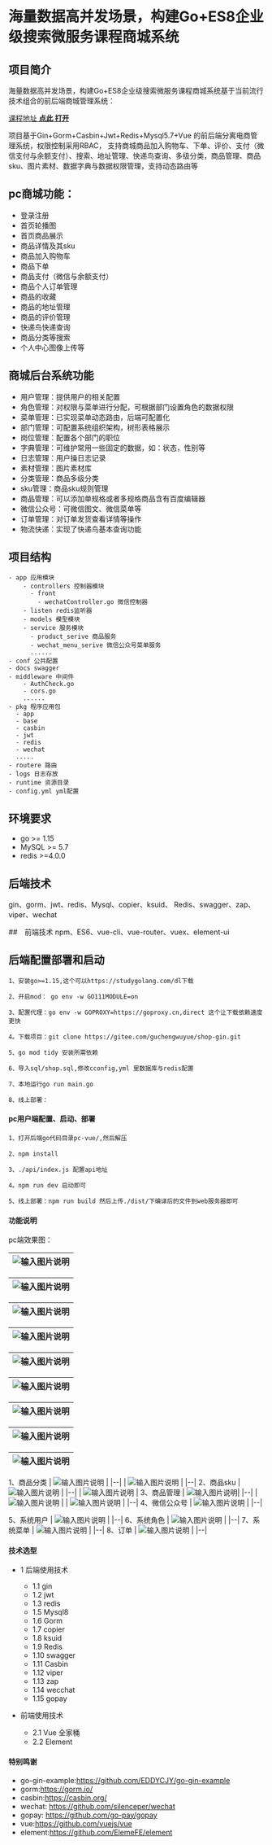 # 海量数据高并发场景，构建Go+ES8企业级搜索微服务课程商城系统

## 项目简介
海量数据高并发场景，构建Go+ES8企业级搜索微服务课程商城系统基于当前流行技术组合的前后端商城管理系统：

[课程地址 **点此 打开**](https://coding.imooc.com/class/579.html?mc_marking=bb86c9071ed9b7cf12612a2a85203372)

项目基于Gin+Gorm+Casbin+Jwt+Redis+Mysql5.7+Vue 的前后端分离电商管理系统，权限控制采用RBAC，
支持商城商品加入购物车、下单、评价、支付（微信支付与余额支付）、搜索、地址管理、快递鸟查询、多级分类，商品管理、商品sku、图片素材、数据字典与数据权限管理，支持动态路由等

## pc商城功能：

- 登录注册
- 首页轮播图
- 首页商品展示
- 商品详情及其sku
- 商品加入购物车
- 商品下单
- 商品支付（微信与余额支付）
- 商品个人订单管理
- 商品的收藏
- 商品的地址管理
- 商品的评价管理
- 快递鸟快递查询
- 商品分类等搜索
- 个人中心图像上传等

##  商城后台系统功能

- 用户管理：提供用户的相关配置 
- 角色管理：对权限与菜单进行分配，可根据部门设置角色的数据权限 
- 菜单管理：已实现菜单动态路由，后端可配置化 
- 部门管理：可配置系统组织架构，树形表格展示 
- 岗位管理：配置各个部门的职位 
- 字典管理：可维护常用一些固定的数据，如：状态，性别等 
- 日志管理：用户操日志记录 
- 素材管理：图片素材库 <br>
- 分类管理：商品多级分类 <br>
- sku管理：商品sku规则管理 <br>
- 商品管理：可以添加单规格或者多规格商品含有百度编辑器 <br>
- 微信公众号：可微信图文、微信菜单等 <br>
- 订单管理：对订单发货查看详情等操作
- 物流快递：实现了快递鸟基本查询功能

## 项目结构

```
- app 应用模块
    - controllers 控制器模块
      - front
        - wechatController.go 微信控制器
    - listen redis监听器
    - models 模型模块
    - service 服务模块
      - product_serive 商品服务
      - wechat_menu_serive 微信公众号菜单服务
      ......
- conf 公共配置
- docs swagger
- middleware 中间件
    - AuthCheck.go
	- cors.go 
	......
- pkg 程序应用包
  - app
  - base
  - casbin
  - jwt
  - redis
  - wechat
  .....
- routere 路由
- logs 日志存放
- runtime 资源目录
- config.yml yml配置
```

## 环境要求
- go >= 1.15
- MySQL >= 5.7
- redis >=4.0.0

## 后端技术
gin、gorm、jwt、redis、Mysql、copier、ksuid、 Redis、swagger、zap、viper、wechat

##　前端技术
npm、ES6、vue-cli、vue-router、vuex、element-ui

## 后端配置部署和启动

```
1、安装go>=1.15,这个可以https://studygolang.com/dl下载

2、开启mod： go env -w GO111MODULE=on

3、配置代理：go env -w GOPROXY=https://goproxy.cn,direct 这个让下载依赖速度更快

4。下载项目：git clone https://gitee.com/guchengwuyue/shop-gin.git

5、go mod tidy 安装所需依赖

6、导入sql/shop.sql,修改cconfig,yml 里数据库与redis配置

7、本地运行go run main.go

8、线上部署： 
```
#### pc用户端配置、启动、部署
```
1、打开后端go代码目录pc-vue/,然后解压

2、npm install

3、./api/index.js 配置api地址

4。npm run dev 启动即可

5、线上部署：npm run build 然后上传./dist/下编译后的文件到web服务器即可

```
#### 功能说明
pc端效果图：

| ![输入图片说明](https://gitee.com/guchengwuyue/shop-gin/raw/master/%E5%BE%AE%E4%BF%A1%E5%9B%BE%E7%89%87_202205071646055.jpg) |
|--|

| ![输入图片说明](https://gitee.com/guchengwuyue/shop-gin/raw/master/%E5%BE%AE%E4%BF%A1%E5%9B%BE%E7%89%87_202205071646056.jpg) |
|--|

| ![输入图片说明](https://gitee.com/guchengwuyue/shop-gin-book/raw/master/pc03.png "suicai.png") |
|--|

| ![输入图片说明](https://gitee.com/guchengwuyue/shop-gin-book/raw/master/pc04.png "suicai.png") |
|--|

| ![输入图片说明](https://gitee.com/guchengwuyue/shop-gin/raw/master/%E5%BE%AE%E4%BF%A1%E5%9B%BE%E7%89%87_202205071646053.jpg) |
|--|

| ![输入图片说明](https://gitee.com/guchengwuyue/shop-gin/raw/master/%E5%BE%AE%E4%BF%A1%E5%9B%BE%E7%89%87_202205071646054.jpg) |
|--|

| ![输入图片说明](https://gitee.com/guchengwuyue/shop-gin/raw/master/%E5%BE%AE%E4%BF%A1%E5%9B%BE%E7%89%87_202205071646052.jpg) |
|--|

| ![输入图片说明](https://gitee.com/guchengwuyue/shop-gin/raw/master/%E5%BE%AE%E4%BF%A1%E5%9B%BE%E7%89%87_202205071646053.jpg) |
|--|


| ![输入图片说明](https://gitee.com/guchengwuyue/shop-gin/raw/master/%E5%BE%AE%E4%BF%A1%E5%9B%BE%E7%89%87_202205071646054.jpg) |
|--|

1、商品分类
| ![输入图片说明](https://images.gitee.com/uploads/images/2021/1009/110639_af31d4e3_477893.png "shop1.png") |
|--|
| ![输入图片说明](https://images.gitee.com/uploads/images/2021/1009/110741_52c0ec39_477893.png "fenlei2.png") |
|--|
2、商品sku
| ![输入图片说明](https://images.gitee.com/uploads/images/2021/1009/110820_ca7f0034_477893.png "guige1.png") |
|--|
| ![输入图片说明](https://images.gitee.com/uploads/images/2021/1009/110830_c5221dae_477893.png "guige2.png") |
3、商品管理
|  ![输入图片说明](https://images.gitee.com/uploads/images/2021/1009/110908_81785443_477893.png "shangpin1.png")|
|--|
| ![输入图片说明](https://images.gitee.com/uploads/images/2021/1009/110917_2dbcfe03_477893.png "shangpin2.png") |
| ![输入图片说明](https://images.gitee.com/uploads/images/2021/1009/110938_0aee30d6_477893.png "shangpin3.png") |
|--|
4、微信公众号
| ![输入图片说明](https://gitee.com/guchengwuyue/shop-gin/raw/master/weixin00.png)  |
|--|

5、系统用户
| ![输入图片说明](https://images.gitee.com/uploads/images/2021/1009/111101_7cc3c7f0_477893.png "yonghu.png") |
|--|
6、系统角色
| ![输入图片说明](https://images.gitee.com/uploads/images/2021/1009/111136_bdc744be_477893.png "juese.png") |
|--|
7、系统菜单
| ![输入图片说明](https://images.gitee.com/uploads/images/2021/1009/111202_9ffbd62a_477893.png "caidan1.png") |
|--|
8、订单
| ![输入图片说明](https://gitee.com/guchengwuyue/shop-gin-book/raw/master/h1.png "caidan1.png") |
|--|



#### 技术选型
* 1 后端使用技术
    * 1.1 gin
    * 1.2 jwt
    * 1.3 redis
    * 1.5 Mysql8
    * 1.6 Gorm
    * 1.7 copier
    * 1.8 ksuid
    * 1.9 Redis
    * 1.10 swagger
    * 1.11 Casbin
    * 1.12 viper
    * 1.13 zap
    * 1.14 wecchat
    * 1.15 gopay
    
* 前端使用技术
    * 2.1 Vue 全家桶
    * 2.2 Element

#### 特别鸣谢

- go-gin-example:https://github.com/EDDYCJY/go-gin-example
- gorm:https://gorm.io/
- casbin:https://casbin.org/
- wechat: https://github.com/silenceper/wechat
- gopay: https://github.com/go-pay/gopay
- vue:https://github.com/vuejs/vue
- element:https://github.com/ElemeFE/element

